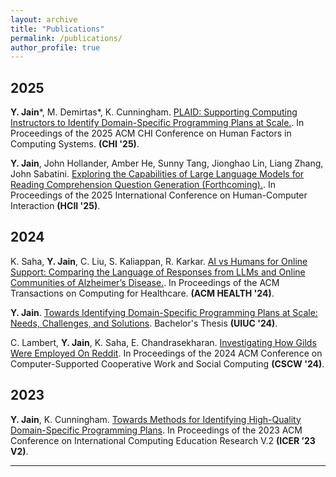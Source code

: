 ```yaml
---
layout: archive
title: "Publications"
permalink: /publications/
author_profile: true
---
```


<!-- {% if author.googlescholar %}
  You can also find my articles on <u><a href="{{author.googlescholar}}">my Google Scholar profile</a>.</u>
{% endif %}

{% include base_path %}

{% for post in site.publications reversed %}
  {% include archive-single.html %}
{% endfor %} -->

<h2>2025</h2>

**Y. Jain**\*, M. Demirtas\*, K. Cunningham. [PLAID: Supporting Computing Instructors to Identify Domain-Specific Programming Plans at Scale.](https://arxiv.org/abs/2502.10618). In Proceedings of the 2025 ACM CHI Conference on Human Factors in Computing Systems. **(CHI '25)**.

**Y. Jain**, John Hollander, Amber He, Sunny Tang, Jionghao Lin, Liang Zhang, John Sabatini. [Exploring the Capabilities of Large Language Models for Reading Comprehension Question Generation (Forthcoming).](). In Proceedings of the 2025 International Conference on Human-Computer Interaction **(HCII '25)**.

<h2>2024</h2>

K. Saha, **Y. Jain**, C. Liu, S. Kaliappan, R. Karkar. [AI vs Humans for Online Support: Comparing the Language of Responses from LLMs and Online Communities of Alzheimer’s Disease.](https://doi.org/10.1145/3709366). In Proceedings of the ACM Transactions on Computing for Healthcare. **(ACM HEALTH '24)**.

**Y. Jain**. [Towards Identifying Domain-Specific Programming Plans at Scale: Needs, Challenges, and Solutions](https://github.com/yosheejain/yosheejain.github.io/blob/c6d058951322e3051680ef59c196c07a9a87eac6/PDFs/Jain_CS499_Undergraduate_Thesis.pdf). Bachelor's Thesis **(UIUC '24)**.

C. Lambert, **Y. Jain**, K. Saha, E. Chandrasekharan. [Investigating How Gilds Were Employed On Reddit](https://doi.org/10.1145/3678884.3681916). In Proceedings of the 2024 ACM Conference on Computer-Supported Cooperative Work and Social Computing **(CSCW '24)**.

<h2>2023</h2>

**Y. Jain**, K. Cunningham. [Towards Methods for Identifying High-Quality Domain-Specific Programming Plans](https://dl.acm.org/doi/10.1145/3568812.3603478). In Proceedings of the 2023 ACM Conference on International Computing Education Research V.2 **(ICER ’23 V2)**.

---
